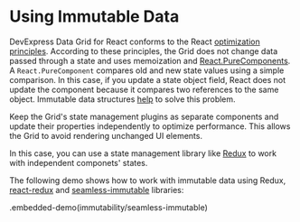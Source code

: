 # Using Immutable Data

DevExpress Data Grid for React conforms to the React [optimization principles](https://reactjs.org/docs/optimizing-performance.html). According to these principles, the Grid does not change data passed through a state and uses memoization and [React.PureComponents](https://reactjs.org/docs/react-api.html#reactpurecomponent). A `React.PureComponent` compares old and new state values using a simple comparison. In this case, if you update a state object field, React does not update the component because it compares two references to the same object. Immutable data structures [help](https://reactjs.org/docs/optimizing-performance.html#the-power-of-not-mutating-data) to solve this problem.

Keep the Grid's state management plugins as separate components and update their properties independently to optimize performance. This allows the Grid to avoid rendering unchanged UI elements.

In this case, you can use a state management library like [Redux](https://redux.js.org/) to work with independent componets' states.

The following demo shows how to work with immutable data using Redux, [react-redux](https://github.com/reactjs/react-redux) and [seamless-immutable](https://github.com/rtfeldman/seamless-immutable) libraries:

.embedded-demo(immutability/seamless-immutable)
